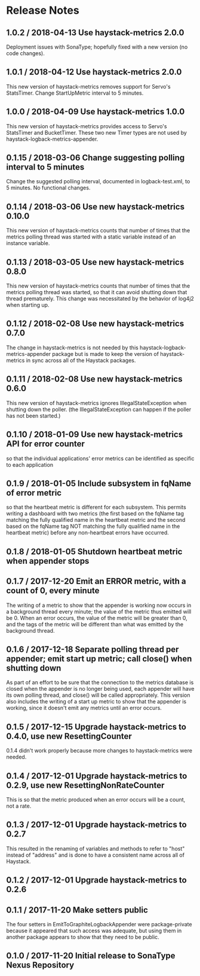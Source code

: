 # Release Notes

## 1.0.2 / 2018-04-13 Use haystack-metrics 2.0.0
Deployment issues with SonaType; hopefully fixed with a new version (no code changes).

## 1.0.1 / 2018-04-12 Use haystack-metrics 2.0.0
This new version of haystack-metrics removes support for Servo's StatsTimer.
Change StartUpMetric interval to 5 minutes.

## 1.0.0 / 2018-04-09 Use haystack-metrics 1.0.0
This new version of haystack-metrics provides access to Servo's StatsTimer and BucketTimer. These two new Timer types
are not used by haystack-logback-metrics-appender.

## 0.1.15 / 2018-03-06 Change suggesting polling interval to 5 minutes
Change the suggested polling interval, documented in logback-test.xml, to 5 minutes. No functional changes.

## 0.1.14 / 2018-03-06 Use new haystack-metrics 0.10.0
This new version of haystack-metrics counts that number of times that the metrics polling thread was started
with a static variable instead of an instance variable.

## 0.1.13 / 2018-03-05 Use new haystack-metrics 0.8.0
This new version of haystack-metrics counts that number of times that the metrics polling thread was started, so that it
can avoid shutting down that thread prematurely. This change was necessitated by the behavior of log4j2 when starting
up.

## 0.1.12 / 2018-02-08 Use new haystack-metrics 0.7.0
The change in haystack-metrics is not needed by this haystack-logback-metrics-appender package but is made to keep
the version of haystack-metrics in sync across all of the Haystack packages.

## 0.1.11 / 2018-02-08 Use new haystack-metrics 0.6.0
This new version of haystack-metrics ignores IllegalStateException when shutting down the poller.
(the IllegalStateException can happen if the poller has not been started.)

## 0.1.10 / 2018-01-09 Use new haystack-metrics API for error counter
so that the individual applications' error metrics can be identified as specific to each application

## 0.1.9 / 2018-01-05 Include subsystem in fqName of error metric
so that the heartbeat metric is different for each subsystem. This permits writing a dashboard with two metrics (the
first based on the fqName tag matching the fully qualified name in the heartbeat metric and the second based on the
fqName tag NOT matching the fully qualified name in the heartbeat metric) before any non-heartbeat errors have occurred.

## 0.1.8 / 2018-01-05 Shutdown heartbeat metric when appender stops

## 0.1.7 / 2017-12-20 Emit an ERROR metric, with a count of 0, every minute
The writing of a metric to show that the appender is working now occurs in a background thread every minute;
the value of the metric thus emitted will be 0. When an error occurs, the value of the metric will be greater than 0,
and the tags of the metric will be different than what was emitted by the background thread.

## 0.1.6 / 2017-12-18 Separate polling thread per appender; emit start up metric; call close() when shutting down
As part of an effort to be sure that the connection to the metrics database is closed when the appender is
no longer being used, each appender will have its own polling thread, and close() will be called appropriately.
This version also includes the writing of a start up metric to show that the appender is working, since it
doesn't emit any metrics until an error occurs.

## 0.1.5 / 2017-12-15 Upgrade haystack-metrics to 0.4.0, use new ResettingCounter
0.1.4 didn't work properly because more changes to haystack-metrics were needed.

## 0.1.4 / 2017-12-01 Upgrade haystack-metrics to 0.2.9, use new ResettingNonRateCounter
This is so that the metric produced when an error occurs will be a count, not a rate.

## 0.1.3 / 2017-12-01 Upgrade haystack-metrics to 0.2.7
This resulted in the renaming of variables and methods to refer to "host" instead of "address"
and is done to have a consistent name across all of Haystack.

## 0.1.2 / 2017-12-01 Upgrade haystack-metrics to 0.2.6

## 0.1.1 / 2017-11-20 Make setters public
The four setters in EmitToGraphiteLogbackAppender were package-private because it appeared that such access was
adequate, but using them in another package appears to show that they need to be public.

## 0.1.0 / 2017-11-20 Initial release to SonaType Nexus Repository